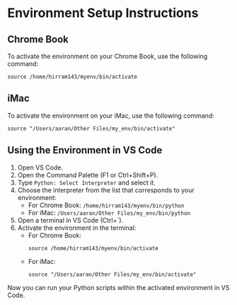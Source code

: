 # Environment Setup Instructions

## Chrome Book
To activate the environment on your Chrome Book, use the following command:
```
source /home/hirram143/myenv/bin/activate
```

## iMac
To activate the environment on your iMac, use the following command:
```
source "/Users/aaran/Other Files/my_env/bin/activate"
```

## Using the Environment in VS Code
1. Open VS Code.
2. Open the Command Palette (F1 or Ctrl+Shift+P).
3. Type `Python: Select Interpreter` and select it.
4. Choose the interpreter from the list that corresponds to your environment:
   - For Chrome Book: `/home/hirram143/myenv/bin/python`
   - For iMac: `/Users/aaran/Other Files/my_env/bin/python`
5. Open a terminal in VS Code (Ctrl+`).
6. Activate the environment in the terminal:
   - For Chrome Book:
     ```
     source /home/hirram143/myenv/bin/activate
     ```
   - For iMac:
     ```
     source "/Users/aaran/Other Files/my_env/bin/activate"
     ```

Now you can run your Python scripts within the activated environment in VS Code.
